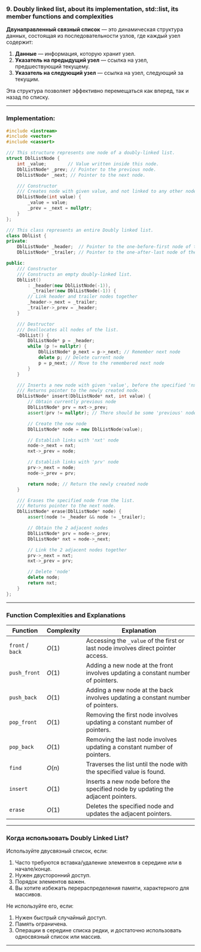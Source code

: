 ### 9. Doubly linked list, about its implementation, std::list, its member functions and complexities

**Двунаправленный связный список** — это динамическая структура данных, состоящая из последовательности узлов, где каждый узел содержит:
1. **Данные** — информация, которую хранит узел.
2. **Указатель на предыдущий узел** — ссылка на узел, предшествующий текущему.
3. **Указатель на следующий узел** — ссылка на узел, следующий за текущим.

Эта структура позволяет эффективно перемещаться как вперед, так и назад по списку.

---

### Implementation:

```cpp
#include <iostream>
#include <vector>
#include <cassert>

/// This structure represents one node of a doubly-linked list.
struct DblListNode {
    int _value;        // Value written inside this node.
    DblListNode* _prev; // Pointer to the previous node.
    DblListNode* _next; // Pointer to the next node.

    /// Constructor
    /// Creates node with given value, and not linked to any other node.
    DblListNode(int value) {
        _value = value;
        _prev = _next = nullptr;
    }
};

/// This class represents an entire Doubly linked list.
class DblList {
private:
    DblListNode* _header;  // Pointer to the one-before-first node of the list.
    DblListNode* _trailer; // Pointer to the one-after-last node of the list.

public:
    /// Constructor
    /// Constructs an empty doubly-linked list.
    DblList()
        : _header(new DblListNode(-1)),
          _trailer(new DblListNode(-1)) {
        // Link header and trailer nodes together
        _header->_next = _trailer;
        _trailer->_prev = _header;
    }

    /// Destructor
    /// Deallocates all nodes of the list.
    ~DblList() {
        DblListNode* p = _header;
        while (p != nullptr) {
            DblListNode* p_next = p->_next; // Remember next node
            delete p; // Delete current node
            p = p_next; // Move to the remembered next node
        }
    }

    /// Inserts a new node with given 'value', before the specified 'nxt' node.
    /// Returns pointer to the newly created node.
    DblListNode* insert(DblListNode* nxt, int value) {
        // Obtain currently previous node
        DblListNode* prv = nxt->_prev;
        assert(prv != nullptr); // There should be some 'previous' node

        // Create the new node
        DblListNode* node = new DblListNode(value);

        // Establish links with 'nxt' node
        node->_next = nxt;
        nxt->_prev = node;

        // Establish links with 'prv' node
        prv->_next = node;
        node->_prev = prv;

        return node; // Return the newly created node
    }

    /// Erases the specified node from the list.
    /// Returns pointer to the next node.
    DblListNode* erase(DblListNode* node) {
        assert(node != _header && node != _trailer);

        // Obtain the 2 adjacent nodes
        DblListNode* prv = node->_prev;
        DblListNode* nxt = node->_next;

        // Link the 2 adjacent nodes together
        prv->_next = nxt;
        nxt->_prev = prv;

        // Delete 'node'
        delete node;
        return nxt;
    }
};
```

---

### Function Complexities and Explanations

| Function       | Complexity | Explanation |
|----------------|------------|-------------|
| `front` / `back` | $O(1)$     | Accessing the `_value` of the first or last node involves direct pointer access. |
| `push_front`    | $O(1)$     | Adding a new node at the front involves updating a constant number of pointers. |
| `push_back`     | $O(1)$     | Adding a new node at the back involves updating a constant number of pointers. |
| `pop_front`     | $O(1)$     | Removing the first node involves updating a constant number of pointers. |
| `pop_back`      | $O(1)$     | Removing the last node involves updating a constant number of pointers. |
| `find`          | $O(n)$     | Traverses the list until the node with the specified value is found. |
| `insert`        | $O(1)$     | Inserts a new node before the specified node by updating the adjacent pointers. |
| `erase`         | $O(1)$     | Deletes the specified node and updates the adjacent pointers. |

---

### Когда использовать Doubly Linked List?

Используйте двусвязный список, если:
1. Часто требуются вставка/удаление элементов в середине или в начале/конце.
2. Нужен двусторонний доступ.
3. Порядок элементов важен.
4. Вы хотите избежать перераспределения памяти, характерного для массивов.

Не используйте его, если:
1. Нужен быстрый случайный доступ.
2. Память ограничена.
3. Операции в середине списка редки, и достаточно использовать односвязный список или массив.

---
